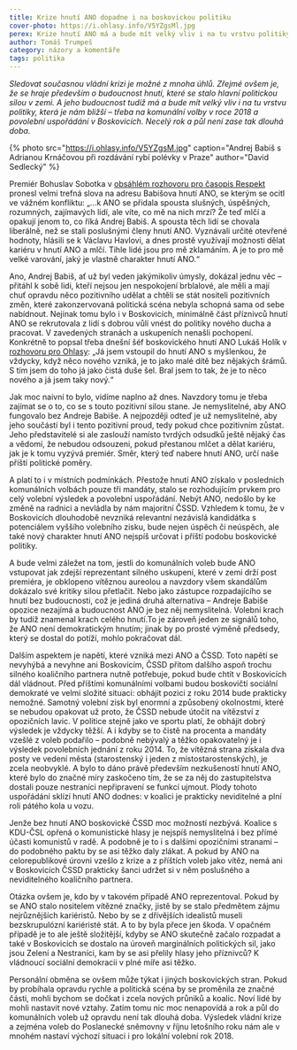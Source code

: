 ```yaml
---
title: Krize hnutí ANO dopadne i na boskovickou politiku
cover-photo: https://i.ohlasy.info/V5YZgsMl.jpg
perex: Krize hnutí ANO má a bude mít velký vliv i na tu vrstvu politiky, která je nám nejbližší – třeba na komunální volby v roce 2018 a povolební uspořádání v Boskovicích. Necelý rok a půl není zase tak dlouhá doba.
author: Tomáš Trumpeš
category: názory a komentáře
tags: politika
---
```


*Sledovat současnou vládní krizi je možné z mnoha úhlů. Zřejmé ovšem je, že se hraje především o budoucnost hnutí, které se stalo hlavní politickou silou v zemi. A jeho budoucnost tudíž má a bude mít velký vliv i na tu vrstvu politiky, která je nám bližší – třeba na komunální volby v roce 2018 a povolební uspořádání v Boskovicích. Necelý rok a půl není zase tak dlouhá doba.*

{% photo src="https://i.ohlasy.info/V5YZgsM.jpg" caption="Andrej Babiš s Adrianou Krnáčovou při rozdávání rybí polévky v Praze" author="David Sedlecký" %}

Premiér Bohuslav Sobotka v [obsáhlém rozhovoru pro časopis Respekt](https://www.respekt.cz/tydenik/2017/19/nenapadlo-me-ze-to-muze-byt-jeste-horsi) pronesl velmi trefná slova na adresu Babišova hnutí ANO, se kterým se ocitl ve vážném konfliktu: „…k ANO se přidala spousta slušných, úspěšných, rozumných, zajímavých lidí, ale víte, co mě na nich mrzí? Že teď mlčí a opakují jenom to, co říká Andrej Babiš. A spousta těch lidí se chovala liberálně, než se stali poslušnými členy hnutí ANO. Vyznávali určité otevřené hodnoty, hlásili se k Václavu Havlovi, a dnes prostě využívají možnosti dělat kariéru v hnutí ANO a mlčí. Tihle lidé jsou pro mě zklamáním. A je to pro mě velké varování, jaký je vlastně charakter hnutí ANO.“

Ano, Andrej Babiš, ať už byl veden jakýmikoliv úmysly, dokázal jednu věc – přitáhl k sobě lidi, kteří nejsou jen nespokojení brblalové, ale měli a mají chuť opravdu něco pozitivního udělat a chtěli se stát nositeli pozitivních změn, které zakonzervovaná politická scéna nebyla schopná sama od sebe nabídnout. Nejinak tomu bylo i v Boskovicích, minimálně část příznivců hnutí ANO se rekrutovala z lidí s dobrou vůlí vnést do politiky nového ducha a pracovat. V zavedených stranách a uskupeních nenašli pochopení. Konkrétně to popsal třeba dnešní šéf boskovického hnutí ANO Lukáš Holík v [rozhovoru pro Ohlasy](http://www.ohlasy.info/clanky/2015/04/rozhovor-lukas-holik.html): „Já jsem vstoupil do hnutí ANO s myšlenkou, že vždycky, když něco nového vzniká, je to jako malé dítě bez nějakých šrámů. S tím jsem do toho já jako čistá duše šel. Bral jsem to tak, že je to něco nového a já jsem taky nový.“

Jak moc naivní to bylo, vidíme naplno až dnes. Navzdory tomu je třeba zajímat se o to, co se s touto pozitivní silou stane. Je nemyslitelné, aby ANO fungovalo bez Andreje Babiše. A nejpozději odteď je už nemyslitelné, aby jeho součástí byl i tento pozitivní proud, tedy pokud chce pozitivním zůstat. Jeho představitelé si ale zaslouží namísto tvrdých odsudků ještě nějaký čas a vědomí, že nebudou odsouzeni, pokud přestanou mlčet a dělat kariéru, jak je k tomu vyzývá premiér. Směr, který teď nabere hnutí ANO, určí naše příští politické poměry.

A platí to i v místních podmínkách. Přestože hnutí ANO získalo v posledních komunálních volbách pouze tři mandáty, stalo se rozhodujícím prvkem pro celý volební výsledek a povolební uspořádání. Nebýt ANO, nedošlo by ke změně na radnici a nevládla by nám majoritní ČSSD. Vzhledem k tomu, že v Boskovicích dlouhodobě nevzniká relevantní nezávislá kandidátka s potenciálem vyššího volebního zisku, bude nejen úspěch či neúspěch, ale také nový charakter hnutí ANO nejspíš určovat i příští podobu boskovické politiky.

A bude velmi záležet na tom, jestli do komunálních voleb bude ANO vstupovat jak zdejší reprezentant silného uskupení, které v zemi drží post premiéra, je obklopeno vítěznou aureolou a navzdory všem skandálům dokázalo své kritiky silou přetlačit. Nebo jako zástupce rozpadajícího se hnutí bez budoucnosti, což je jediná druhá alternativa – Andreje Babiše opozice nezajímá a budoucnost ANO je bez něj nemyslitelná. Volební krach by tudíž znamenal krach celého hnutí.To je zároveň jeden ze signálů toho, že ANO není demokratickým hnutím; jinak by po prosté výměně předsedy, který se dostal do potíží, mohlo pokračovat dál.

Dalším aspektem je napětí, které vzniká mezi ANO a ČSSD. Toto napětí se nevyhýbá a nevyhne ani Boskovicím, ČSSD přitom dalšího aspoň trochu silného koaličního partnera nutně potřebuje, pokud bude chtít v Boskovicích dál vládnout. Před příštími komunálními volbami budou boskovičtí sociální demokraté ve velmi složité situaci: obhájit pozici z roku 2014 bude prakticky nemožné. Samotný volební zisk byl enormní a způsobený okolnostmi, které se nebudou opakovat už proto, že ČSSD nebude útočit na vítězství z opozičních lavic. V politice stejně jako ve sportu platí, že obhájit dobrý výsledek je vždycky těžší. A i kdyby se to čistě na procenta a mandáty vzešlé z voleb podařilo – podobně nebývalý a těžko opakovatelný je i výsledek povolebních jednání z roku 2014. To, že vítězná strana získala dva posty ve vedení města (starostenský i jeden z místostarostenských), je zcela neobvyklé. A bylo to dáno právě především nezkušeností hnutí ANO, které bylo do značné míry zaskočeno tím, že se za něj do zastupitelstva dostali pouze nestraníci nepřipravení se funkcí ujmout. Plody tohoto uspořádání sklízí hnutí ANO dodnes: v koalici je prakticky neviditelné a plní roli pátého kola u vozu. 

Jenže bez hnutí ANO boskovické ČSSD moc možností nezbývá. Koalice s KDU-ČSL opřená o komunistické hlasy je nejspíš nemyslitelná i bez přímé účasti komunistů v radě. A podobně je to i s dalšími opozičními stranami – do podobného paktu by se asi těžko daly zlákat. A pokud by ANO na celorepublikové úrovni vzešlo z krize a z příštích voleb jako vítěz, nemá ani v Boskovicích ČSSD prakticky šanci udržet si v něm poslušného a neviditelného koaličního partnera.

Otázka ovšem je, kdo by v takovém případě ANO reprezentoval. Pokud by se ANO stalo nositelem vítězné značky, jistě by se stalo předmětem zájmu nejrůznějších kariéristů. Nebo by se z dřívějších idealistů museli bezskrupulózní kariéristé stát. A to by byla přece jen škoda. V opačném případě je to ale ještě složitější, kdyby se ANO skutečně začalo rozpadat a také v Boskovicích se dostalo na úroveň marginálních politických sil, jako jsou Zelení a Nestraníci, kam by se asi přelily hlasy jeho příznivců? K vládnoucí sociální demokracii v plné míře asi těžko.

Personální obměna se ovšem může týkat i jiných boskovických stran. Pokud by probíhala opravdu rychle a politická scéna by se proměnila ze značné části, mohli bychom se dočkat i zcela nových průniků a koalic. Noví lidé by mohli nastavit nové vztahy. Zatím tomu nic moc nenapovídá a rok a půl do komunálních voleb už opravdu není tak dlouhá doba. Výsledek vládní krize a zejména voleb do Poslanecké sněmovny v říjnu letošního roku nám ale v mnohém nastaví výchozí situaci i pro lokální volební rok 2018.
